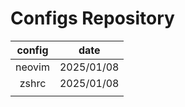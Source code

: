# Configs Repository

| config |    date    |
| :----: | :--------: |
| neovim | 2025/01/08 |
| zshrc  | 2025/01/08 |
|        |            |

